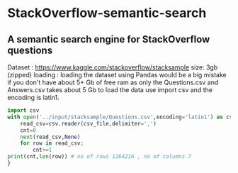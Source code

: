 # StackOverflow-semantic-search
## A semantic search engine for StackOverflow questions
Dataset : https://www.kaggle.com/stackoverflow/stacksample
        size: 3gb (zipped)
        loading : loading the dataset using Pandas would be a big mistake if you don't have about 5+ Gb of free ram as only the Questions.csv and Answers.csv takes about 5 Gb
                  to load the data use import csv and the encoding is latin1.
```python
import csv
with open('../input/stacksample/Questions.csv',encoding='latin1') as csv_file:
    read_csv=csv.reader(csv_file,delimiter=',')
    cnt=0
    next(read_csv,None)
    for row in read_csv:
        cnt+=1
print(cnt,len(row)) # no of rows 1264216 , no of columns 7
}
```
